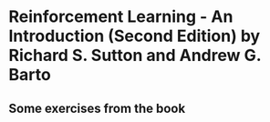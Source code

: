 # Reinforcement Learning - An Introduction (Second Edition) by Richard S. Sutton and Andrew G. Barto

## Some exercises from the book